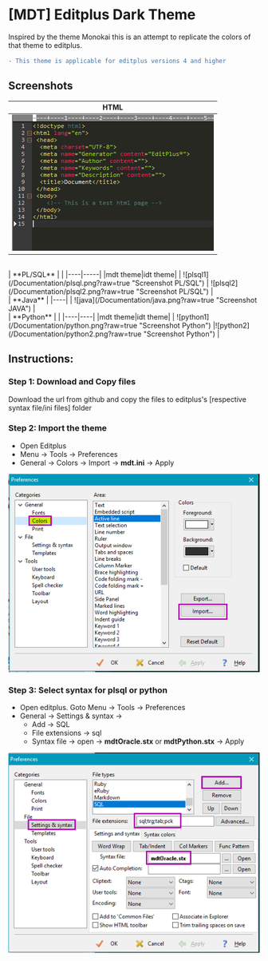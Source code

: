 # [MDT] Editplus Dark Theme
Inspired by the theme Monokai this is an attempt to replicate the colors of that theme to editplus. 

```diff
- This theme is applicable for editplus versions 4 and higher 
```

## Screenshots

| **HTML**                                                    | 
|-------------------------------------------------------------|
| ![html](/Documentation/html.png?raw=true "Screenshot HTML") |
<br />
| **PL/SQL**                                                      |  |
|----|-----|
|mdt theme|idt theme|
| ![plsql1](/Documentation/plsql.png?raw=true "Screenshot PL/SQL") | ![plsql2](/Documentation/plsql2.png?raw=true "Screenshot PL/SQL") |
<br />
| **Java**                                                    | 
|----|
| ![java](/Documentation/java.png?raw=true "Screenshot JAVA") |
<br />
| **Python**                                                      |  |
|----|----|
|mdt theme|idt theme|
| ![python1](/Documentation/python.png?raw=true "Screenshot Python") |![python2](/Documentation/python2.png?raw=true "Screenshot Python") |


## Instructions:

### Step 1: Download and Copy files
Download the url from github and copy the files to editplus's [respective syntax file/ini files] folder

### Step 2: Import the theme
- Open Editplus 
- Menu -> Tools -> Preferences
- General -> Colors -> Import -> **mdt.ini** -> Apply

![colors](/Documentation/colors.png?raw=true)



### Step 3: Select syntax for plsql or python
- Open editplus. Goto Menu -> Tools -> Preferences
- General -> Settings & syntax -> 
	-	Add -> SQL
	-	File extensions -> sql
	-	Syntax file -> open -> **mdtOracle.stx** or **mdtPython.stx** -> Apply

![syntax](/Documentation/syntax.png?raw=true)	